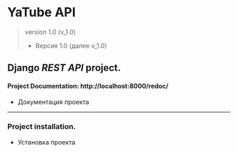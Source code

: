 # **YaTube API**
> version 1.0 (v_1.0)
> * Версия 1.0 (далее v_1.0)


## Django _REST API_ project.
#### Project **Documentation**: http://localhost:8000/redoc/
* Документация проекта
_______
### Project installation.
* Установка проекта
